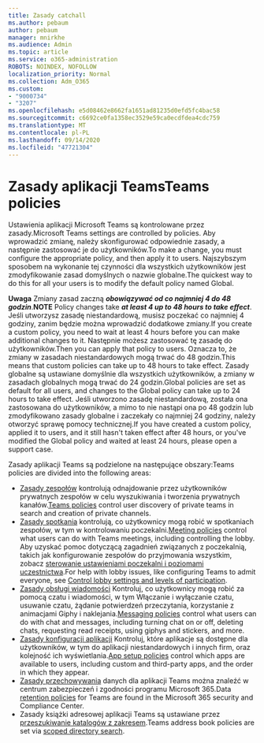 ```yaml
---
title: Zasady catchall
ms.author: pebaum
author: pebaum
manager: mnirkhe
ms.audience: Admin
ms.topic: article
ms.service: o365-administration
ROBOTS: NOINDEX, NOFOLLOW
localization_priority: Normal
ms.collection: Adm_O365
ms.custom:
- "9000734"
- "3207"
ms.openlocfilehash: e5d08462e8662fa1651ad81235d0efd5fc4bac58
ms.sourcegitcommit: c6692ce0fa1358ec3529e59ca0ecdfdea4cdc759
ms.translationtype: MT
ms.contentlocale: pl-PL
ms.lasthandoff: 09/14/2020
ms.locfileid: "47721304"
---
```

# <a name="teams-policies"></a><span data-ttu-id="eefe1-102">Zasady aplikacji Teams</span><span class="sxs-lookup"><span data-stu-id="eefe1-102">Teams policies</span></span>

<span data-ttu-id="eefe1-103">Ustawienia aplikacji Microsoft Teams są kontrolowane przez zasady.</span><span class="sxs-lookup"><span data-stu-id="eefe1-103">Microsoft Teams settings are controlled by policies.</span></span> <span data-ttu-id="eefe1-104">Aby wprowadzić zmianę, należy skonfigurować odpowiednie zasady, a następnie zastosować je do użytkowników.</span><span class="sxs-lookup"><span data-stu-id="eefe1-104">To make a change, you must configure the appropriate policy, and then apply it to users.</span></span> <span data-ttu-id="eefe1-105">Najszybszym sposobem na wykonanie tej czynności dla wszystkich użytkowników jest zmodyfikowanie zasad domyślnych o nazwie globalne.</span><span class="sxs-lookup"><span data-stu-id="eefe1-105">The quickest way to do this for all your users is to modify the default policy named Global.</span></span> 

<span data-ttu-id="eefe1-106">**Uwaga** Zmiany zasad zaczną ***obowiązywać od co najmniej 4 do 48 godzin***.</span><span class="sxs-lookup"><span data-stu-id="eefe1-106">**NOTE** Policy changes take ***at least 4 up to 48 hours to take effect***.</span></span> <span data-ttu-id="eefe1-107">Jeśli utworzysz zasadę niestandardową, musisz poczekać co najmniej 4 godziny, zanim będzie można wprowadzić dodatkowe zmiany.</span><span class="sxs-lookup"><span data-stu-id="eefe1-107">If you create a custom policy, you need to wait at least 4 hours before you can make additional changes to it.</span></span> <span data-ttu-id="eefe1-108">Następnie możesz zastosować tę zasadę do użytkowników.</span><span class="sxs-lookup"><span data-stu-id="eefe1-108">Then you can apply that policy to users.</span></span> <span data-ttu-id="eefe1-109">Oznacza to, że zmiany w zasadach niestandardowych mogą trwać do 48 godzin.</span><span class="sxs-lookup"><span data-stu-id="eefe1-109">This means that custom policies can take up to 48 hours to take effect.</span></span> <span data-ttu-id="eefe1-110">Zasady globalne są ustawiane domyślnie dla wszystkich użytkowników, a zmiany w zasadach globalnych mogą trwać do 24 godzin.</span><span class="sxs-lookup"><span data-stu-id="eefe1-110">Global policies are set as default for all users, and changes to the Global policy can take up to 24 hours to take effect.</span></span> <span data-ttu-id="eefe1-111">Jeśli utworzono zasadę niestandardową, została ona zastosowana do użytkowników, a mimo to nie nastąpi ona po 48 godzin lub zmodyfikowano zasady globalne i zaczekały co najmniej 24 godziny, należy otworzyć sprawę pomocy technicznej.</span><span class="sxs-lookup"><span data-stu-id="eefe1-111">If you have created a custom policy, applied it to users, and it still hasn't taken effect after 48 hours, or you've modified the Global policy and waited at least 24 hours, please open a support case.</span></span>

<span data-ttu-id="eefe1-112">Zasady aplikacji Teams są podzielone na następujące obszary:</span><span class="sxs-lookup"><span data-stu-id="eefe1-112">Teams policies are divided into the following areas:</span></span>

- <span data-ttu-id="eefe1-113">[Zasady zespołów](https://docs.microsoft.com/MicrosoftTeams/teams-policies) kontrolują odnajdowanie przez użytkowników prywatnych zespołów w celu wyszukiwania i tworzenia prywatnych kanałów.</span><span class="sxs-lookup"><span data-stu-id="eefe1-113">[Teams policies](https://docs.microsoft.com/MicrosoftTeams/teams-policies) control user discovery of private teams in search and creation of private channels.</span></span>  
- <span data-ttu-id="eefe1-114">[Zasady spotkania](https://docs.microsoft.com/microsoftteams/meeting-policies-in-teams) kontrolują, co użytkownicy mogą robić w spotkaniach zespołów, w tym w kontrolowaniu poczekalni.</span><span class="sxs-lookup"><span data-stu-id="eefe1-114">[Meeting policies](https://docs.microsoft.com/microsoftteams/meeting-policies-in-teams) control what users can do with Teams meetings, including controlling the lobby.</span></span> <span data-ttu-id="eefe1-115">Aby uzyskać pomoc dotyczącą zagadnień związanych z poczekalnią, takich jak konfigurowanie zespołów do przyjmowania wszystkim, zobacz [sterowanie ustawieniami poczekalni i poziomami uczestnictwa](https://docs.microsoft.com/alchemyinsights/bypass-lobby).</span><span class="sxs-lookup"><span data-stu-id="eefe1-115">For help with lobby issues, like configuring Teams to admit everyone, see [Control lobby settings and levels of participation](https://docs.microsoft.com/alchemyinsights/bypass-lobby).</span></span>
- <span data-ttu-id="eefe1-116">[Zasady obsługi wiadomości](https://docs.microsoft.com/microsoftteams/messaging-policies-in-teams) Kontroluj, co użytkownicy mogą robić za pomocą czatu i wiadomości, w tym Włączanie i wyłączanie czatu, usuwanie czatu, żądanie potwierdzeń przeczytania, korzystanie z animacjami Giphy i naklejania.</span><span class="sxs-lookup"><span data-stu-id="eefe1-116">[Messaging policies](https://docs.microsoft.com/microsoftteams/messaging-policies-in-teams) control what users can do with chat and messages, including turning chat on or off, deleting chats, requesting read receipts, using giphys and stickers, and more.</span></span>
- <span data-ttu-id="eefe1-117">[Zasady konfiguracji aplikacji](https://docs.microsoft.com/MicrosoftTeams/teams-app-setup-policies) Kontroluj, które aplikacje są dostępne dla użytkowników, w tym do aplikacji niestandardowych i innych firm, oraz kolejność ich wyświetlania.</span><span class="sxs-lookup"><span data-stu-id="eefe1-117">[App setup policies](https://docs.microsoft.com/MicrosoftTeams/teams-app-setup-policies) control which apps are available to users, including custom and third-party apps, and the order in which they appear.</span></span>  
- <span data-ttu-id="eefe1-118">[Zasady przechowywania](https://docs.microsoft.com/microsoftteams/retention-policies) danych dla aplikacji Teams można znaleźć w centrum zabezpieczeń i zgodności programu Microsoft 365.</span><span class="sxs-lookup"><span data-stu-id="eefe1-118">Data [retention policies](https://docs.microsoft.com/microsoftteams/retention-policies) for Teams are found in the Microsoft 365 security and Compliance Center.</span></span>
- <span data-ttu-id="eefe1-119">Zasady książki adresowej aplikacji Teams są ustawiane przez [przeszukiwanie katalogów z zakresem](https://docs.microsoft.com/MicrosoftTeams/teams-scoped-directory-search).</span><span class="sxs-lookup"><span data-stu-id="eefe1-119">Teams address book policies are set via [scoped directory search](https://docs.microsoft.com/MicrosoftTeams/teams-scoped-directory-search).</span></span>